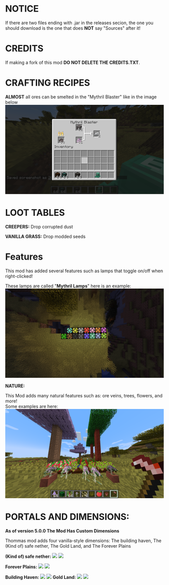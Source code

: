 # NOTICE

If there are two files ending with .jar in the releases secion, the one you should download is the one that does **NOT** say "Sources" after it!


# CREDITS

If making a fork of this mod **DO NOT DELETE THE CREDITS.TXT**.

# CRAFTING RECIPES

**ALMOST** all ores can be smelted in the "Mythril Blaster" like in the image below ![](Blaster.png)
# LOOT TABLES

**CREEPERS:**
Drop corrupted dust

**VANILLA GRASS:**
Drop modded seeds

# Features

This mod has added several features such as lamps that toggle on/off when right-clicked!

These lamps are called "**Mythril Lamps**" here is an example: ![](Lamps.png)

**NATURE:**

This Mod adds many natural features such as: ore veins, trees, flowers, and more!\
Some examples are here:
![](Nature.png)

# PORTALS AND DIMENSIONS:

**As of version 5.0.0 The Mod Has Custom Dimensions**

Thommas mod adds four vanilla-style dimensions:
The building haven, The (Kind of) safe nether,
The Gold Land, and The Forever Plains

**(Kind of) safe nether:**
![](run/screenshots/2022-04-23_14.35.40.png)
![](run/screenshots/2022-04-23_15.02.51.png)

**Forever Plains:**
![](run/screenshots/2022-04-23_14.36.36.png)
![](run/screenshots/2022-04-23_15.02.30.png)

**Building Haven:**
![](run/screenshots/2022-04-23_14.35.51.png)
![](run/screenshots/2022-04-23_15.07.35.png)
**Gold Land:**
![](run/screenshots/2022-04-23_14.37.01.png)
![](run/screenshots/2022-04-23_15.03.15.png)